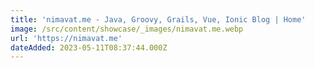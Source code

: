 ```yaml
---
title: 'nimavat.me - Java, Groovy, Grails, Vue, Ionic Blog | Home'
image: /src/content/showcase/_images/nimavat.me.webp
url: 'https://nimavat.me'
dateAdded: 2023-05-11T08:37:44.000Z
---
```


